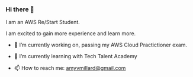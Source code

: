 ### Hi there 👋

I am an AWS Re/Start Student.

I am excited to gain more experience and learn more.


- 🔭 I’m currently working on, passing my AWS Cloud Practictioner exam. 

- 🌱 I’m currently learning with Tech Talent Academy

- 📫 How to reach me: amyvmillard@gmail.com
